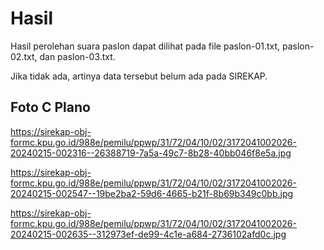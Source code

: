 # Hasil

Hasil perolehan suara paslon dapat dilihat pada file paslon-01.txt, paslon-02.txt, dan paslon-03.txt.

Jika tidak ada, artinya data tersebut belum ada pada SIREKAP.

## Foto C Plano

https://sirekap-obj-formc.kpu.go.id/988e/pemilu/ppwp/31/72/04/10/02/3172041002026-20240215-002316--26388719-7a5a-49c7-8b28-40bb046f8e5a.jpg

https://sirekap-obj-formc.kpu.go.id/988e/pemilu/ppwp/31/72/04/10/02/3172041002026-20240215-002547--19be2ba2-59d6-4665-b21f-8b69b349c0bb.jpg

https://sirekap-obj-formc.kpu.go.id/988e/pemilu/ppwp/31/72/04/10/02/3172041002026-20240215-002635--312973ef-de99-4c1e-a684-2736102afd0c.jpg
